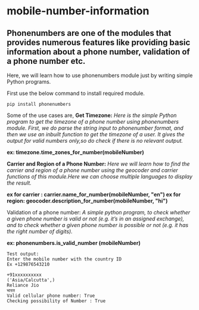 # mobile-number-information
<h2>
Phonenumbers are one of the modules that provides numerous features like providing basic information about a phone number,
validation of a phone number etc.</h2>
Here, we will learn how to use phonenumbers module just by writing simple Python programs. 

First use the below command to install required module.

    pip install phonenumbers

Some of the use cases are,
__Get Timezone:__
*Here is the simple Python program to get the timezone of a phone number using phonenumbers module.
First, we do parse the string input to phonenumber format, and then we use an inbuilt function to get the timezone of a user.
It gives the output for valid numbers only,so do check if there is no relevant output.*

**ex: timezone.time_zones_for_number(mobileNumber)**


__Carrier and Region of a Phone Number:__
*Here we will learn how to find the carrier and region of a phone number using the geocoder and carrier functions of this module.Here we can choose multiple languages to display the result.*

**ex for carrier : carrier.name_for_number(mobileNumber, "en")
ex for region: geocoder.description_for_number(mobileNumber, "hi")**


Validation of a phone number:
*A simple python program, to check whether a given phone number is valid or not (e.g. it’s in an assigned exchange), and to check whether a given phone number is possible or not (e.g. it has the right number of digits).*

**ex: phonenumbers.is_valid_number (mobileNumber)**


    Test output:
    Enter the mobile number with the country ID
    Ex +129876543210
    
    +91xxxxxxxxxx
    ('Asia/Calcutta',)
    Reliance Jio
    भारत
    Valid cellular phone number: True
    Checking possibility of Number : True
